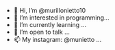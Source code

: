 - 👋 Hi, I’m @murillonietto10
- 👀 I’m interested in programming...
- 🌱 I’m currently learning ...
- 💞️ I’m open to talk ...
- 📫 My instagram: @munietto ...

<!---
murillonietto10/murillonietto10 is a ✨ special ✨ repository because its `README.md` (this file) appears on your GitHub profile.
You can click the Preview link to take a look at your changes.
--->
